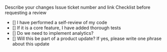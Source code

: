 Describe your changes
Issue ticket number and link
Checklist before requesting a review
- [] I have performed a self-review of my code
- [] If it is a core feature, I have added thorough tests
- [] Do we need to implement analytics?
- [] Will this be part of a product update? If yes, please write one phrase about this update

